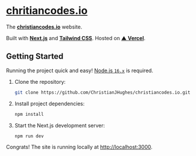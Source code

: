 # [chritiancodes.io](https://www.christiancodes.io)

The **[christiancodes.io](https://www.christiancodes.io)** website.

Built with **[Next.js](https://nextjs.org/)** and **[Tailwind CSS](https://tailwindcss.com/)**.
Hosted on **[▲ Vercel](https://vercel.com/)**.

## Getting Started

Running the project quick and easy! [Node.js `16.x`](https://nodejs.org/en/) is required.

1. Clone the repository:

    ```bash
    git clone https://github.com/ChristianJHughes/christiancodes.io.git
    ```

1. Install project dependencies:

    ```bash
    npm install
    ```

1. Start the Next.js development server:

    ```bash
    npm run dev
    ```

Congrats! The site is running locally at [http://localhost:3000](http://localhost:3000).
